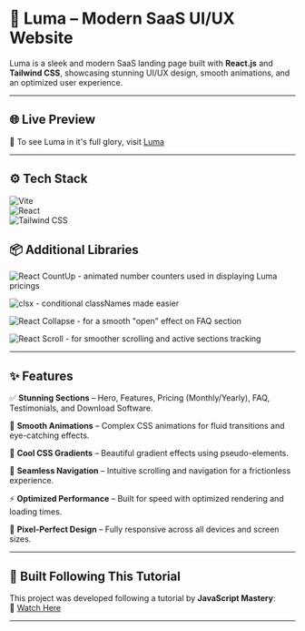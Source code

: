 # 🤖 Luma – Modern SaaS UI/UX Website  

Luma is a sleek and modern SaaS landing page built with **React.js** and **Tailwind CSS**, showcasing stunning UI/UX design, smooth animations, and an optimized user experience. 

---

## 🌐 Live Preview  
🔗 To see Luma in it's full glory, visit [Luma](https://luma-saas.netlify.app/) 

---

## ⚙️ Tech Stack  

![Vite](https://img.shields.io/badge/Vite-646CFF?style=for-the-badge&logo=vite&logoColor=white)  
![React](https://img.shields.io/badge/React-61DAFB?style=for-the-badge&logo=react&logoColor=black)  
![Tailwind CSS](https://img.shields.io/badge/Tailwind_CSS-06B6D4?style=for-the-badge&logo=tailwindcss&logoColor=white)    

## 📦 Additional Libraries  

![React CountUp](https://img.shields.io/badge/React%20CountUp-3178C6?style=for-the-badge&logo=react&logoColor=white)  - animated number counters used in displaying Luma pricings

![clsx](https://img.shields.io/badge/clsx-8E44AD?style=for-the-badge)   - conditional classNames made easier 

![React Collapse](https://img.shields.io/badge/React%20Collapse-61DAFB?style=for-the-badge&logo=react&logoColor=black)  - for a smooth "open" effect on FAQ section

![React Scroll](https://img.shields.io/badge/React%20Scroll-FF4500?style=for-the-badge)  - for smoother scrolling and active sections tracking


---

## ✨ Features  

✅ **Stunning Sections** – Hero, Features, Pricing (Monthly/Yearly), FAQ, Testimonials, and Download Software.  

🎥 **Smooth Animations** – Complex CSS animations for fluid transitions and eye-catching effects.  

🎨 **Cool CSS Gradients** – Beautiful gradient effects using pseudo-elements.  

🧭 **Seamless Navigation** – Intuitive scrolling and navigation for a frictionless experience.  

⚡ **Optimized Performance** – Built for speed with optimized rendering and loading times.  

📱 **Pixel-Perfect Design** – Fully responsive across all devices and screen sizes.  

---

## 🎥 Built Following This Tutorial  

This project was developed following a tutorial by **JavaScript Mastery**:  
🔗 [Watch Here](https://www.youtube.com/watch?v=ukiGFmZ32YA&t=1s&ab_channel=JavaScriptMastery)  

---

